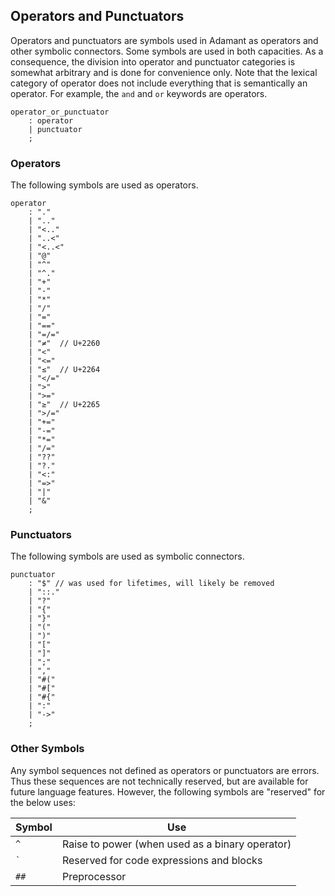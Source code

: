 ## Operators and Punctuators

Operators and punctuators are symbols used in Adamant as operators and other symbolic connectors. Some symbols are used in both capacities. As a consequence, the division into operator and punctuator categories is somewhat arbitrary and is done for convenience only. Note that the lexical category of operator does not include everything that is semantically an operator. For example, the `and` and `or` keywords are operators.

```grammar
operator_or_punctuator
    : operator
    | punctuator
    ;
```

### Operators

The following symbols are used as operators.

```grammar
operator
    : "."
    | ".."
    | "<.."
    | "..<"
    | "<..<"
    | "@"
    | "^"
    | "^."
    | "+"
    | "-"
    | "*"
    | "/"
    | "="
    | "=="
    | "=/="
    | "≠"  // U+2260
    | "<"
    | "<="
    | "≤"  // U+2264
    | "</="
    | ">"
    | ">="
    | "≥"  // U+2265
    | ">/="
    | "+="
    | "-="
    | "*="
    | "/="
    | "??"
    | "?."
    | "<:"
    | "=>"
    | "|"
    | "&"
    ;
```

### Punctuators

The following symbols are used as symbolic connectors.

```grammar
punctuator
    : "$" // was used for lifetimes, will likely be removed
    | "::."
    | "?"
    | "{"
    | "}"
    | "("
    | ")"
    | "["
    | "]"
    | ";"
    | ","
    | "#("
    | "#["
    | "#{"
    | ":"
    | "->"
    ;
```

### Other Symbols

Any symbol sequences not defined as operators or punctuators are errors. Thus these sequences are not technically reserved, but are available for future language features. However, the following symbols are "reserved" for the below uses:

| Symbol  | Use                                             |
| ------- | ----------------------------------------------- |
| `^`     | Raise to power (when used as a binary operator) |
| `` ` `` | Reserved for code expressions and blocks        |
| `##`    | Preprocessor                                    |
